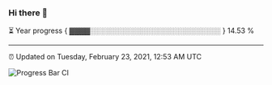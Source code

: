 ### Hi there 👋

⏳ Year progress { ▓▓▓▓░░░░░░░░░░░░░░░░░░░░░░░░░░ } 14.53 %

---

⏰ Updated on Tuesday, February 23, 2021, 12:53 AM UTC

![Progress Bar CI](https://github.com/arthurbuhl/arthurbuhl/workflows/Progress%20Bar%20CI/badge.svg)
